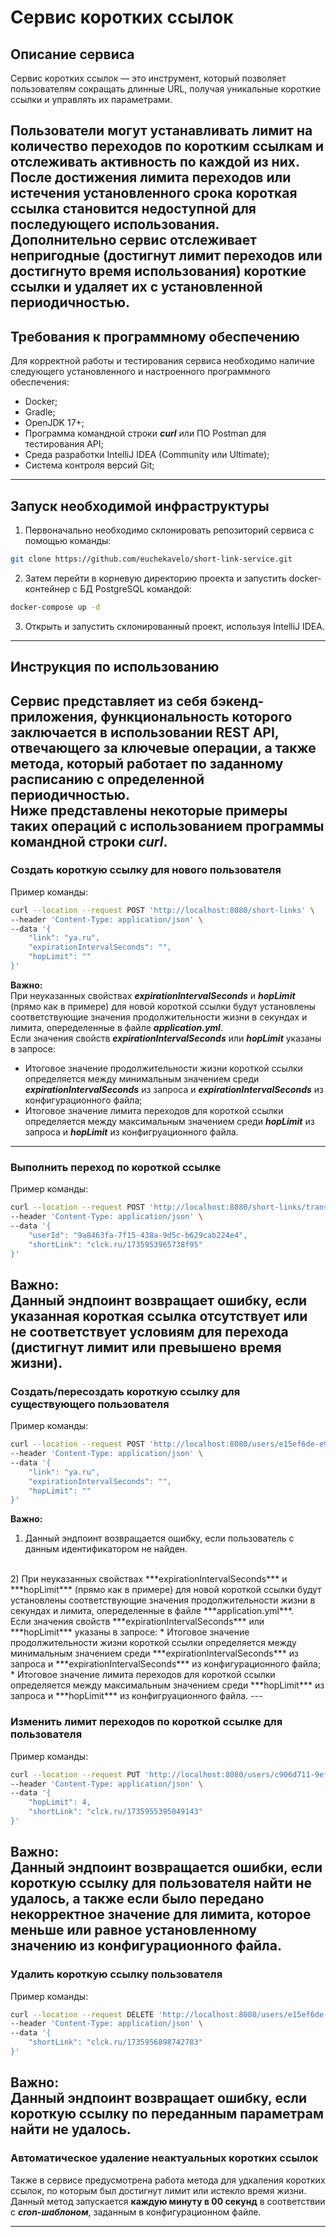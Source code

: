 # Сервис коротких ссылок

## Описание сервиса
Сервис коротких ссылок — это инструмент, который позволяет пользователям сокращать длинные URL, получая уникальные короткие ссылки и управлять их параметрами.

Пользователи могут устанавливать лимит на количество переходов по коротким ссылкам и отслеживать активность по каждой из них. 
После достижения лимита переходов или истечения установленного срока короткая ссылка становится недоступной для последующего использования.
Дополнительно сервис отслеживает непригодные (достигнут лимит переходов или достигнуто время использования) короткие ссылки и удаляет их с установленной периодичностью.
---

## Требования к программному обеспечению
Для корректной работы и тестирования сервиса необходимо наличие следующего установленного
и настроенного программного обеспечения:

* Docker;
* Gradle;
* OpenJDK 17+;
* Программа командной строки ***curl*** или ПО Postman для тестирования API;
* Среда разработки IntelliJ IDEA (Community или Ultimate);
* Система контроля версий Git;
---

## Запуск необходимой инфраструктуры
1. Первоначально необходимо склонировать репозиторий сервиса с помощью команды:
```bash
git clone https://github.com/euchekavelo/short-link-service.git
```
2. Затем перейти в корневую директорию проекта и запустить docker-контейнер с БД PostgreSQL командой:
```bash
docker-compose up -d
```
3. Открыть и запустить склонированный проект, используя IntelliJ IDEA.
---

## Инструкция по использованию
Сервис представляет из себя бэкенд-приложения, функциональность которого заключается в использовании REST API, отвечающего за ключевые операции, а также метода, который работает по заданному расписанию с определенной периодичностью.
<br>Ниже представлены некоторые примеры таких операций с использованием программы командной строки ***curl***.
---
### Создать короткую ссылку для нового пользователя
Пример команды:
```bash
curl --location --request POST 'http://localhost:8080/short-links' \
--header 'Content-Type: application/json' \
--data '{
    "link": "ya.ru",
    "expirationIntervalSeconds": "",
    "hopLimit": ""
}'
```
**Важно:**
<br>
При неуказанных свойствах ***expirationIntervalSeconds*** и ***hopLimit*** (прямо как в примере) для новой короткой ссылки будут установлены соответствующие значения продолжительности жизни в секундах и лимита, опеределенные в файле ***application.yml***.
<br>Если значения свойств ***expirationIntervalSeconds*** или ***hopLimit*** указаны в запросе:
* Итоговое значение продолжительности жизни короткой ссылки определяется между минимальным значением среди ***expirationIntervalSeconds*** из запроса и ***expirationIntervalSeconds*** из конфигурационного файла;
* Итоговое значение лимита переходов для короткой ссылки определяется между максимальным значением среди ***hopLimit*** из запроса и ***hopLimit*** из конфигруационного файла.
---

### Выполнить переход по короткой ссылке
Пример команды:
```bash
curl --location --request POST 'http://localhost:8080/short-links/transition' \
--header 'Content-Type: application/json' \
--data '{
    "userId": "9a8463fa-7f15-438a-9d5c-b629cab224e4",
    "shortLink": "clck.ru/1735953965738f95"
}'
```
**Важно:**
<br>
Данный эндпоинт возвращает ошибку, если указанная короткая ссылка отсутствует или не соответствует условиям для перехода (дистигнут лимит или превышено время жизни).
---

### Создать/пересоздать короткую ссылку для существующего пользователя
Пример команды:
```bash
curl --location --request POST 'http://localhost:8080/users/e15ef6de-e987-43b5-82e4-089735624fd6/short-links' \
--header 'Content-Type: application/json' \
--data '{
    "link": "ya.ru",
    "expirationIntervalSeconds": "",
    "hopLimit": ""
}'
```
**Важно:**
<br>
1) Данный эндпоинт возвращается ошибку, если пользователь с данным идентификатором не найден.
<br>
2) При неуказанных свойствах ***expirationIntervalSeconds*** и ***hopLimit*** (прямо как в примере) для новой короткой ссылки будут установлены соответствующие значения продолжительности жизни в секундах и лимита, опеределенные в файле ***application.yml***.
<br>Если значения свойств ***expirationIntervalSeconds*** или ***hopLimit*** указаны в запросе:
   * Итоговое значение продолжительности жизни короткой ссылки определяется между минимальным значением среди ***expirationIntervalSeconds*** из запроса и ***expirationIntervalSeconds*** из конфигурационного файла;
   * Итоговое значение лимита переходов для короткой ссылки определяется между максимальным значением среди ***hopLimit*** из запроса и ***hopLimit*** из конфигруационного файла.
---

### Изменить лимит переходов по короткой ссылке для пользователя
Пример команды:
```bash
curl --location --request PUT 'http://localhost:8080/users/c906d711-9eff-48ca-ba59-c443ff947fbb/short-links' \
--header 'Content-Type: application/json' \
--data '{
    "hopLimit": 4,
    "shortLink": "clck.ru/1735955395049143"
}'
```
**Важно:**
<br>
Данный эндпоинт возвращается ошибки, если короткую ссылку для пользователя найти не удалось, а также если было передано некорректное значение для лимита, которое меньше или равное установленному значению из конфигурационного файла.
<br>
---

### Удалить короткую ссылку пользователя
Пример команды:
```bash
curl --location --request DELETE 'http://localhost:8080/users/e15ef6de-e987-43b5-82e4-089735624fd6/short-links' \
--header 'Content-Type: application/json' \
--data '{
    "shortLink": "clck.ru/1735956898742783"
}'
```
**Важно:**
<br>
Данный эндпоинт возвращает ошибку, если короткую ссылку по переданным параметрам найти не удалось.
<br>
---

### Автоматическое удаление неактуальных коротких ссылок
Также в сервисе предусмотрена работа метода для удкаления коротких ссылок, по которым был достигнут лимит или истекло время жизни.
<br>
Данный метод запускается **каждую минуту в 00 секунд** в соответствии с ***cron-шаблоном***, заданным в конфигурационном файле.

---